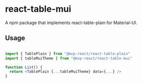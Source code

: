 # react-table-mui

A npm package that implements react-table-plain for Material-UI.
<!-- 
![travis build](https://img.shields.io/travis/DCCS-IT-Business-Solutions/react-table-mui.svg?style=flat-square)
![npm version](https://img.shields.io/npm/v/react-table-mui.svg?style=flat-square) -->

## Usage

```javascript

import { TablePlain } from "@mvp-react/react-table-plain"
import { tableMuiTheme } from "@mvp-react/react-table-mui"

function List() {
  return <TablePlain {...tableMuiTheme} data={...} />
}

```
